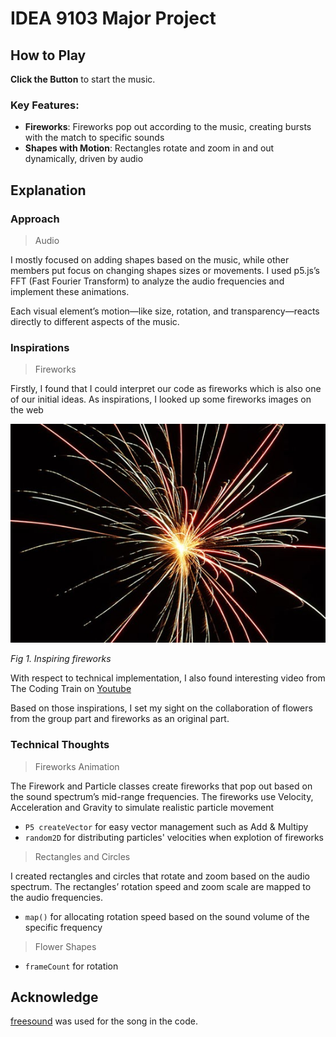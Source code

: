 # IDEA 9103 Major Project 

## How to Play
**Click the Button** to start the music.

### Key Features:
- **Fireworks**: Fireworks pop out according to the music, creating bursts with the match to specific sounds
- **Shapes with Motion**: Rectangles rotate and zoom in and out dynamically, driven by audio 


## Explanation

### Approach
>Audio

I mostly focused on adding shapes based on the music, while other members put focus on changing shapes sizes or movements. I used p5.js’s FFT (Fast Fourier Transform) to analyze the audio frequencies and implement these animations. 

Each visual element’s motion—like size, rotation, and transparency—reacts directly to different aspects of the music.

### Inspirations
>Fireworks

Firstly, I found that I could interpret our code as fireworks which is also one of our initial ideas. 
As inspirations, I looked up some fireworks images on the web

![image](/assets/ArtilleryShellsFireworks.jpg)

*Fig 1. Inspiring fireworks*

With respect to technical implementation, I also found interesting video from The Coding Train on [Youtube](https://www.youtube.com/watch?v=CKeyIbT3vXI&t=683s)

Based on those inspirations, I set my sight on the collaboration of flowers from the group part and fireworks as an original part.

### Technical Thoughts

>Fireworks Animation

The Firework and Particle classes create fireworks that pop out based on the sound spectrum’s mid-range frequencies. The fireworks use Velocity, Acceleration and Gravity to simulate realistic particle movement
- `P5 createVector` for easy vector management such as Add & Multipy 
- `random2D` for distributing particles' velocities when explotion of fireworks

> Rectangles and Circles

I created rectangles and circles that rotate and zoom based on the audio spectrum. The rectangles’ rotation speed and zoom scale are mapped to the audio frequencies.

- `map()` for allocating rotation speed based on the sound volume of the specific frequency

> Flower Shapes

- `frameCount` for rotation


## Acknowledge

[freesound](https://freesound.org/) was used for the song in the code.